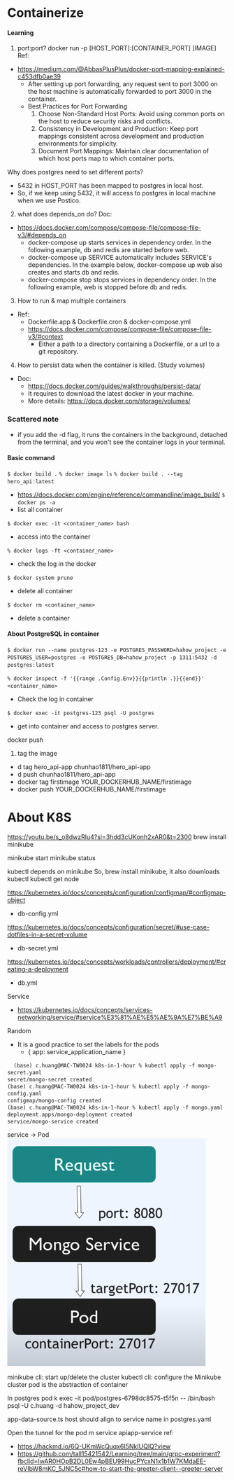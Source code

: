# Containerize
#### Learning
1. port:port?
docker run -p [HOST_PORT]:[CONTAINER_PORT] [IMAGE]
Ref: 
- https://medium.com/@AbbasPlusPlus/docker-port-mapping-explained-c453dfb0ae39
  - After setting up port forwarding, any request sent to port 3000 on the host machine is automatically forwarded to port 3000 in the container.
  - Best Practices for Port Forwarding
    1. Choose Non-Standard Host Ports: Avoid using common ports on the host to reduce security risks and conflicts.
    2. Consistency in Development and Production: Keep port mappings consistent across development and production environments for simplicity.
    3. Document Port Mappings: Maintain clear documentation of which host ports map to which container ports.

Why does postgres need to set different ports?
- 5432 in HOST_PORT has been mapped to postgres in local host.
- So, if we keep using 5432, it will access to postgres in local machine when we use Postico.

2. what does depends_on do?
Doc:
- https://docs.docker.com/compose/compose-file/compose-file-v3/#depends_on
  - docker-compose up starts services in dependency order. In the following example, db and redis are started before web.
  - docker-compose up SERVICE automatically includes SERVICE's dependencies. In the example below, docker-compose up web also creates and starts db and redis.
  - docker-compose stop stops services in dependency order. In the following example, web is stopped before db and redis.

3. How to run & map multiple containers
- Ref:
  - Dockerfile.app & Dockerfile.cron & docker-compose.yml
  - https://docs.docker.com/compose/compose-file/compose-file-v3/#context
    - Either a path to a directory containing a Dockerfile, or a url to a git repository.


4. How to persist data when the container is killed. (Study volumes)
- Doc:
  - https://docs.docker.com/guides/walkthroughs/persist-data/
  - It requires to download the latest docker in your machine.
  - More details: https://docs.docker.com/storage/volumes/

### Scattered note
- if you add the -d flag, it runs the containers in the background, detached from the terminal, and you won't see the container logs in your terminal.

#### Basic command
`$ docker build .`
`% docker image ls`
`% docker build . --tag hero_api:latest`
- https://docs.docker.com/engine/reference/commandline/image_build/
`$ docker ps -a`
- list all container

`$ docker exec -it <container_name> bash`
- access into the container

`% docker logs -ft <container_name>`
- check the log in the docker

`$ docker system prune`
- delete all container

`$ docker rm <container_name>`
- delete a container

#### About PostgreSQL in container
`$ docker run --name postgres-123 -e POSTGRES_PASSWORD=hahow_project -e POSTGRES_USER=postgres -e POSTGRES_DB=hahow_project -p 1311:5432 -d postgres:latest`

`% docker inspect -f '{{range .Config.Env}}{{println .}}{{end}}' <container_name>`
- Check the log in container

`$ docker exec -it postgres-123 psql -U postgres`
- get into container and access to postgres server.

docker push
1. tag the image 
- d tag hero_api-app chunhao1811/hero_api-app
- d push chunhao1811/hero_api-app
- docker tag firstimage YOUR_DOCKERHUB_NAME/firstimage
- docker push YOUR_DOCKERHUB_NAME/firstimage

# About K8S
https://youtu.be/s_o8dwzRlu4?si=3hdd3cUKonh2xAR0&t=2300
brew install minikube

minikube start
minikube status

kubectl depends on minikube
So, brew install minikube, it also downloads kubectl
kubectl get node


https://kubernetes.io/docs/concepts/configuration/configmap/#configmap-object
- db-config.yml

https://kubernetes.io/docs/concepts/configuration/secret/#use-case-dotfiles-in-a-secret-volume
- db-secret.yml


https://kubernetes.io/docs/concepts/workloads/controllers/deployment/#creating-a-deployment
- db.yml

Service
- https://kubernetes.io/docs/concepts/services-networking/service/#service%E3%81%AE%E5%AE%9A%E7%BE%A9

Random
- It is a good practice to set the labels for the pods
  - { app: service_application_name }


  
```
  (base) c.huang@MAC-TW0024 k8s-in-1-hour % kubectl apply -f mongo-secret.yaml 
secret/mongo-secret created
(base) c.huang@MAC-TW0024 k8s-in-1-hour % kubectl apply -f mongo-config.yaml 
configmap/mongo-config created
(base) c.huang@MAC-TW0024 k8s-in-1-hour % kubectl apply -f mongo.yaml       
deployment.apps/mongo-deployment created
service/mongo-service created
```

service -> Pod
![Alt text](./note_image/image-1.png)


minikube cli: start up/delete the cluster
kubectl cli: configure the Minikube cluster
pod is the abstraction of container

In postgres pod
k exec -it pod/postgres-6798dc8575-t5f5n -- /bin/bash
psql -U c.huang -d hahow_project_dev

app-data-source.ts
host should align to service name in postgres.yaml

Open the tunnel for the pod
m service apiapp-service
ref: 
  - https://hackmd.io/6Q-UKmWcQuqx6I5NkIUQlQ?view
  - https://github.com/tall15421542/Learning/tree/main/grpc-experiment?fbclid=IwAR0HOpB2DL0Ew4pBEU99HucPYcxN1x1b1W7KMdaEE-reVIbW8mKC_5JNC5c#how-to-start-the-greeter-client--greeter-server